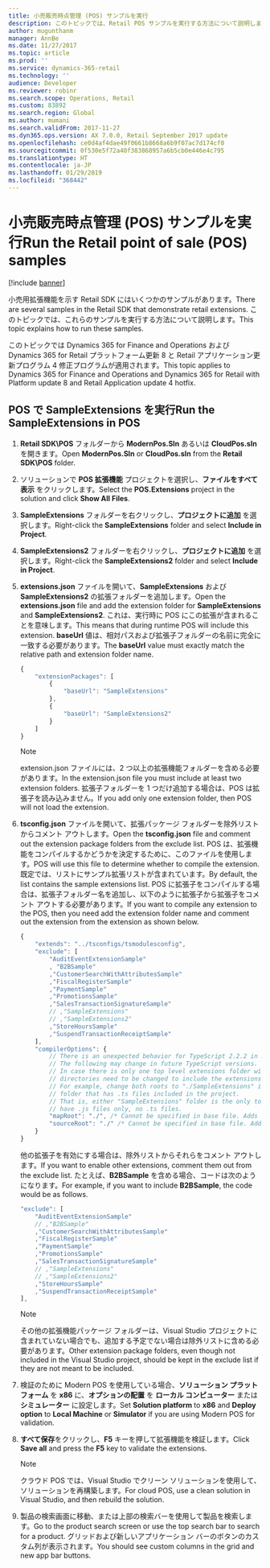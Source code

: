 ```yaml
---
title: 小売販売時点管理 (POS) サンプルを実行
description: このトピックでは、Retail POS サンプルを実行する方法について説明します。
author: mugunthanm
manager: AnnBe
ms.date: 11/27/2017
ms.topic: article
ms.prod: ''
ms.service: dynamics-365-retail
ms.technology: ''
audience: Developer
ms.reviewer: robinr
ms.search.scope: Operations, Retail
ms.custom: 83892
ms.search.region: Global
ms.author: mumani
ms.search.validFrom: 2017-11-27
ms.dyn365.ops.version: AX 7.0.0, Retail September 2017 update
ms.openlocfilehash: ce0d4af4dae49f0661b8668a6b9f07ac7d174cf0
ms.sourcegitcommit: 0f530e5f72a40f383868957a6b5cb0e446e4c795
ms.translationtype: HT
ms.contentlocale: ja-JP
ms.lasthandoff: 01/29/2019
ms.locfileid: "368442"
---
```

# <a name="run-the-retail-point-of-sale-pos-samples"></a><span data-ttu-id="bd019-103">小売販売時点管理 (POS) サンプルを実行</span><span class="sxs-lookup"><span data-stu-id="bd019-103">Run the Retail point of sale (POS) samples</span></span>

[!include [banner](../../includes/banner.md)]

<span data-ttu-id="bd019-104">小売用拡張機能を示す Retail SDK にはいくつかのサンプルがあります。</span><span class="sxs-lookup"><span data-stu-id="bd019-104">There are several samples in the Retail SDK that demonstrate retail extensions.</span></span> <span data-ttu-id="bd019-105">このトピックでは、これらのサンプルを実行する方法について説明します。</span><span class="sxs-lookup"><span data-stu-id="bd019-105">This topic explains how to run these samples.</span></span> 

<span data-ttu-id="bd019-106">このトピックでは Dynamics 365 for Finance and Operations および Dynamics 365 for Retail プラットフォーム更新 8 と Retail アプリケーション更新プログラム 4 修正プログラムが適用されます。</span><span class="sxs-lookup"><span data-stu-id="bd019-106">This topic applies to Dynamics 365 for Finance and Operations and Dynamics 365 for Retail with Platform update 8 and Retail Application update 4 hotfix.</span></span>

## <a name="run-the-sampleextensions-in-pos"></a><span data-ttu-id="bd019-107">POS で SampleExtensions を実行</span><span class="sxs-lookup"><span data-stu-id="bd019-107">Run the SampleExtensions in POS</span></span>
1. <span data-ttu-id="bd019-108">**Retail SDK\\POS** フォルダーから **ModernPos.Sln** あるいは **CloudPos.sln** を開きます。</span><span class="sxs-lookup"><span data-stu-id="bd019-108">Open **ModernPos.Sln** or **CloudPos.sln** from the **Retail SDK\\POS** folder.</span></span>
2. <span data-ttu-id="bd019-109">ソリューションで **POS 拡張機能** プロジェクトを選択し、**ファイルをすべて表示** をクリックします。</span><span class="sxs-lookup"><span data-stu-id="bd019-109">Select the **POS.Extensions** project in the solution and click **Show All Files**.</span></span>
3. <span data-ttu-id="bd019-110">**SampleExtensions** フォルダーを右クリックし、**プロジェクトに追加** を選択します。</span><span class="sxs-lookup"><span data-stu-id="bd019-110">Right-click the **SampleExtensions** folder and select **Include in Project**.</span></span>
4. <span data-ttu-id="bd019-111">**SampleExtensions2** フォルダーを右クリックし、**プロジェクトに追加** を選択します。</span><span class="sxs-lookup"><span data-stu-id="bd019-111">Right-click the **SampleExtensions2** folder and select **Include in Project**.</span></span>
5. <span data-ttu-id="bd019-112">**extensions.json** ファイルを開いて、**SampleExtensions** および **SampleExtensions2** の拡張フォルダーを追加します。</span><span class="sxs-lookup"><span data-stu-id="bd019-112">Open the **extensions.json** file and add the extension folder for **SampleExtensions** and **SampleExtensions2**.</span></span> <span data-ttu-id="bd019-113">これは、実行時に POS にこの拡張が含まれることを意味します。</span><span class="sxs-lookup"><span data-stu-id="bd019-113">This means that during runtime POS will include this extension.</span></span> <span data-ttu-id="bd019-114">**baseUrl** 値は、相対パスおよび拡張子フォルダーの名前に完全に一致する必要があります。</span><span class="sxs-lookup"><span data-stu-id="bd019-114">The **baseUrl** value must exactly match the relative path and extension folder name.</span></span>

    ```Typescript
    {
        "extensionPackages": [
            {
                "baseUrl": "SampleExtensions"
            },
            {
                "baseUrl": "SampleExtensions2"
            }
        ] 
    }
    ```
    > [!Note]  
    > <span data-ttu-id="bd019-115">extension.json ファイルには、2 つ以上の拡張機能フォルダーを含める必要があります。</span><span class="sxs-lookup"><span data-stu-id="bd019-115">In the extension.json file you must include at least two extension folders.</span></span> <span data-ttu-id="bd019-116">拡張子フォルダーを 1 つだけ追加する場合は、POS は拡張子を読み込みません。</span><span class="sxs-lookup"><span data-stu-id="bd019-116">If you add only one extension folder, then POS will not load the extension.</span></span>
5. <span data-ttu-id="bd019-117">**tsconfig.json** ファイルを開いて、拡張パッケージ フォルダーを除外リストからコメント アウトします。</span><span class="sxs-lookup"><span data-stu-id="bd019-117">Open the **tsconfig.json** file and comment out the extension package folders from the exclude list.</span></span> <span data-ttu-id="bd019-118">POS は、拡張機能をコンパイルするかどうかを決定するために、このファイルを使用します。</span><span class="sxs-lookup"><span data-stu-id="bd019-118">POS will use this file to determine whether to compile the extension.</span></span> <span data-ttu-id="bd019-119">既定では、リストにサンプル拡張リストが含まれています。</span><span class="sxs-lookup"><span data-stu-id="bd019-119">By default, the list contains the sample extensions list.</span></span> <span data-ttu-id="bd019-120">POS に拡張子をコンパイルする場合は、拡張子フォルダー名を追加し、以下のように拡張子から拡張子をコメント アウトする必要があります。</span><span class="sxs-lookup"><span data-stu-id="bd019-120">If you want to compile any extension to the POS, then you need add the extension folder name and comment out the extension from the extension as shown below.</span></span> 

    ```Typescript
    {
        "extends": "../tsconfigs/tsmodulesconfig",
        "exclude": [
            "AuditEventExtensionSample"
            , "B2BSample"
            ,"CustomerSearchWithAttributesSample"
            ,"FiscalRegisterSample"
            ,"PaymentSample"
            ,"PromotionsSample"
            ,"SalesTransactionSignatureSample"
            // ,"SampleExtensions"
            // ,"SampleExtensions2"
            ,"StoreHoursSample"
            ,"SuspendTransactionReceiptSample"
        ],
        "compilerOptions": {
            // There is an unexpected behavior for TypeScript 2.2.2 in map and source roots generated in compiled JS and map files. 
            // The following may change in future TypeScript versions.
            // In case there is only one top level extensions folder with .ts files included, the following two root 
            // directories need to be changed to include the extensions folder.
            // For example, change both roots to "./SampleExtensions" if "SampleExtensions" folder is the only top level 
            // folder that has .ts files included in the project.
            // That is, either "SampleExtensions" folder is the only top level folder, or all other top level folders 
            // have .js files only, no .ts files.
            "mapRoot": "./", /* Cannot be specified in base file. Adds full path to ".map" in the js file to enable debug in VS. */
            "sourceRoot": "./" /* Cannot be specified in base file. Adds full path to ".ts" in the map file to enable debug in VS. */
        }
    }
    ```
    <span data-ttu-id="bd019-121">他の拡張子を有効にする場合は、除外リストからそれらをコメント アウトします。</span><span class="sxs-lookup"><span data-stu-id="bd019-121">If you want to enable other extensions, comment them out from the exclude list.</span></span> <span data-ttu-id="bd019-122">たとえば、**B2BSample** を含める場合、コードは次のようになります。</span><span class="sxs-lookup"><span data-stu-id="bd019-122">For example, if you want to include **B2BSample**, the code would be as follows.</span></span> 
    
    ```Typescript
    "exclude": [
        "AuditEventExtensionSample"
        // ,"B2BSample"
        ,"CustomerSearchWithAttributesSample"
        ,"FiscalRegisterSample"
        ,"PaymentSample"
        ,"PromotionsSample"
        ,"SalesTransactionSignatureSample"
        // ,"SampleExtensions"
        // ,"SampleExtensions2"
        ,"StoreHoursSample"
        ,"SuspendTransactionReceiptSample"
    ],
    ```
    > [!Note] 
    > <span data-ttu-id="bd019-123">その他の拡張機能パッケージ フォルダーは、Visual Studio プロジェクトに含まれていない場合でも、追加する予定でない場合は除外リストに含める必要があります。</span><span class="sxs-lookup"><span data-stu-id="bd019-123">Other extension package folders, even though not included in the Visual Studio project, should be kept in the exclude list if they are not meant to be included.</span></span>
6. <span data-ttu-id="bd019-124">検証のために Modern POS を使用している場合、**ソリューション プラットフォーム** を **x86** に、**オプションの配置** を **ローカル コンピューター** または **シミュレーター** に設定します。</span><span class="sxs-lookup"><span data-stu-id="bd019-124">Set **Solution platform** to **x86** and **Deploy option** to **Local Machine** or **Simulator** if you are using Modern POS for validation.</span></span>
7. <span data-ttu-id="bd019-125">**すべて保存**をクリックし、**F5** キーを押して拡張機能を検証します。</span><span class="sxs-lookup"><span data-stu-id="bd019-125">Click **Save all** and press the **F5** key to validate the extensions.</span></span>

    > [!Note] 
    > <span data-ttu-id="bd019-126">クラウド POS では、Visual Studio でクリーン ソリューションを使用して、ソリューションを再構築します。</span><span class="sxs-lookup"><span data-stu-id="bd019-126">For cloud POS, use a clean solution in Visual Studio, and then rebuild the solution.</span></span>
8. <span data-ttu-id="bd019-127">製品の検索画面に移動、または上部の検索バーを使用して製品を検索します。</span><span class="sxs-lookup"><span data-stu-id="bd019-127">Go to the product search screen or use the top search bar to search for a product.</span></span> <span data-ttu-id="bd019-128">グリッドおよび新しいアプリケーション バーのボタンのカスタム列が表示されます。</span><span class="sxs-lookup"><span data-stu-id="bd019-128">You should see custom columns in the grid and new app bar buttons.</span></span>
